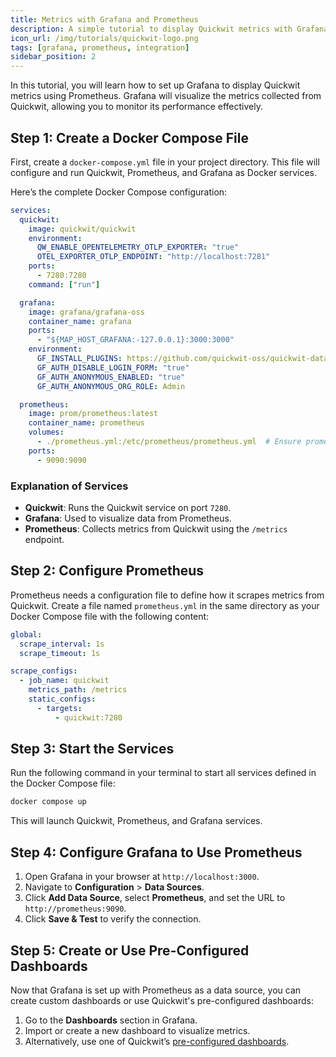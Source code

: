```yaml
---
title: Metrics with Grafana and Prometheus
description: A simple tutorial to display Quickwit metrics with Grafana.
icon_url: /img/tutorials/quickwit-logo.png
tags: [grafana, prometheus, integration]
sidebar_position: 2
---
```


In this tutorial, you will learn how to set up Grafana to display Quickwit metrics using Prometheus. Grafana will visualize the metrics collected from Quickwit, allowing you to monitor its performance effectively.

## Step 1: Create a Docker Compose File

First, create a `docker-compose.yml` file in your project directory. This file will configure and run Quickwit, Prometheus, and Grafana as Docker services.

Here’s the complete Docker Compose configuration:

```yaml
services:
  quickwit:
    image: quickwit/quickwit
    environment:
      QW_ENABLE_OPENTELEMETRY_OTLP_EXPORTER: "true"
      OTEL_EXPORTER_OTLP_ENDPOINT: "http://localhost:7281"
    ports:
      - 7280:7280
    command: ["run"]

  grafana:
    image: grafana/grafana-oss
    container_name: grafana
    ports:
      - "${MAP_HOST_GRAFANA:-127.0.0.1}:3000:3000"
    environment:
      GF_INSTALL_PLUGINS: https://github.com/quickwit-oss/quickwit-datasource/releases/download/v0.4.6/quickwit-quickwit-datasource-0.4.6.zip;quickwit-quickwit-datasource
      GF_AUTH_DISABLE_LOGIN_FORM: "true"
      GF_AUTH_ANONYMOUS_ENABLED: "true"
      GF_AUTH_ANONYMOUS_ORG_ROLE: Admin

  prometheus:
    image: prom/prometheus:latest
    container_name: prometheus
    volumes:
      - ./prometheus.yml:/etc/prometheus/prometheus.yml  # Ensure prometheus.yml exists in the same directory
    ports:
      - 9090:9090
```

### Explanation of Services

- **Quickwit**: Runs the Quickwit service on port `7280`.
- **Grafana**: Used to visualize data from Prometheus.
- **Prometheus**: Collects metrics from Quickwit using the `/metrics` endpoint.

## Step 2: Configure Prometheus

Prometheus needs a configuration file to define how it scrapes metrics from Quickwit. Create a file named `prometheus.yml` in the same directory as your Docker Compose file with the following content:

```yaml
global:
  scrape_interval: 1s
  scrape_timeout: 1s

scrape_configs:
  - job_name: quickwit
    metrics_path: /metrics
    static_configs:
      - targets:
          - quickwit:7280
```

## Step 3: Start the Services

Run the following command in your terminal to start all services defined in the Docker Compose file:

```bash
docker compose up
```

This will launch Quickwit, Prometheus, and Grafana services.

## Step 4: Configure Grafana to Use Prometheus

1. Open Grafana in your browser at `http://localhost:3000`.
2. Navigate to **Configuration** > **Data Sources**.
3. Click **Add Data Source**, select **Prometheus**, and set the URL to `http://prometheus:9090`.
4. Click **Save & Test** to verify the connection.

## Step 5: Create or Use Pre-Configured Dashboards

Now that Grafana is set up with Prometheus as a data source, you can create custom dashboards or use Quickwit's pre-configured dashboards:

1. Go to the **Dashboards** section in Grafana.
2. Import or create a new dashboard to visualize metrics.
3. Alternatively, use one of Quickwit’s [pre-configured dashboards](../../operating/monitoring).

